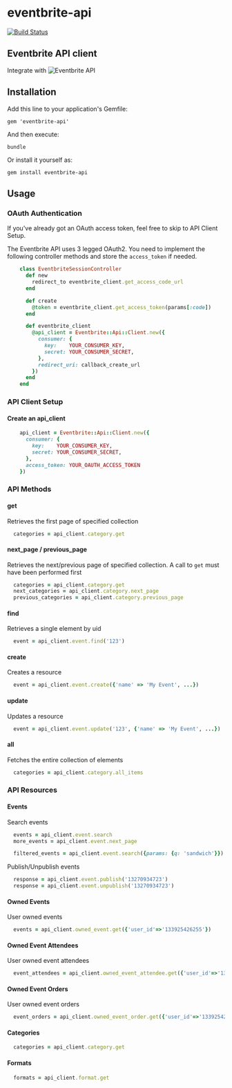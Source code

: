 eventbrite-api
===============

[![Build Status](https://secure.travis-ci.org/BrunoChauvet/eventbrite-api.png?branch=master)](http://travis-ci.org/BrunoChauvet/eventbrite-api)

## Eventbrite API client

Integrate with ![Eventbrite API](http://developer.eventbrite.com/)

## Installation

Add this line to your application's Gemfile:

`gem 'eventbrite-api'`

And then execute:

`bundle`

Or install it yourself as:

`gem install eventbrite-api`

## Usage

### OAuth Authentication

If you've already got an OAuth access token, feel free to skip to API Client Setup.

The Eventbrite API uses 3 legged OAuth2. You need to implement the following controller methods and store the `access_token` if needed.


``` ruby
    class EventbriteSessionController  
      def new
        redirect_to eventbrite_client.get_access_code_url
      end

      def create
        @token = eventbrite_client.get_access_token(params[:code])
      end

      def eventbrite_client
        @api_client = Eventbrite::Api::Client.new({
          consumer: {
            key:    YOUR_CONSUMER_KEY,
            secret: YOUR_CONSUMER_SECRET,
          },
          redirect_uri: callback_create_url
        })
      end
    end
```

### API Client Setup

#### Create an api_client

``` ruby
    api_client = Eventbrite::Api::Client.new({
      consumer: {
        key:    YOUR_CONSUMER_KEY,
        secret: YOUR_CONSUMER_SECRET,
      },
      access_token: YOUR_OAUTH_ACCESS_TOKEN
    })
```

### API Methods

#### get

Retrieves the first page of specified collection

```ruby
  categories = api_client.category.get
```

#### next_page / previous_page

Retrieves the next/previous page of specified collection. A call to `get` must have been performed first

```ruby
  categories = api_client.category.get
  next_categories = api_client.category.next_page
  previous_categories = api_client.category.previous_page
```

#### find

Retrieves a single element by uid

```ruby
  event = api_client.event.find('123')
```

#### create

Creates a resource

```ruby
  event = api_client.event.create({'name' => 'My Event', ...})
```

#### update

Updates a resource

```ruby
  event = api_client.event.update('123', {'name' => 'My Event', ...})
```

#### all

Fetches the entire collection of elements

```ruby
  categories = api_client.category.all_items
```

### API Resources

#### Events

Search events
```ruby
  events = api_client.event.search
  more_events = api_client.event.next_page

  filtered_events = api_client.event.search({params: {q: 'sandwich'}})
```

Publish/Unpublish events
```ruby
  response = api_client.event.publish('13270934723')
  response = api_client.event.unpublish('13270934723')
```

#### Owned Events

User owned events
```ruby
  events = api_client.owned_event.get({'user_id'=>'133925426255'})
```

#### Owned Event Attendees

User owned event attendees
```ruby
  event_attendees = api_client.owned_event_attendee.get({'user_id'=>'133925426255'})
```

#### Owned Event Orders

User owned event orders
```ruby
  event_orders = api_client.owned_event_order.get({'user_id'=>'133925426255'})
```

#### Categories

```ruby
  categories = api_client.category.get
```

#### Formats

```ruby
  formats = api_client.format.get
```

